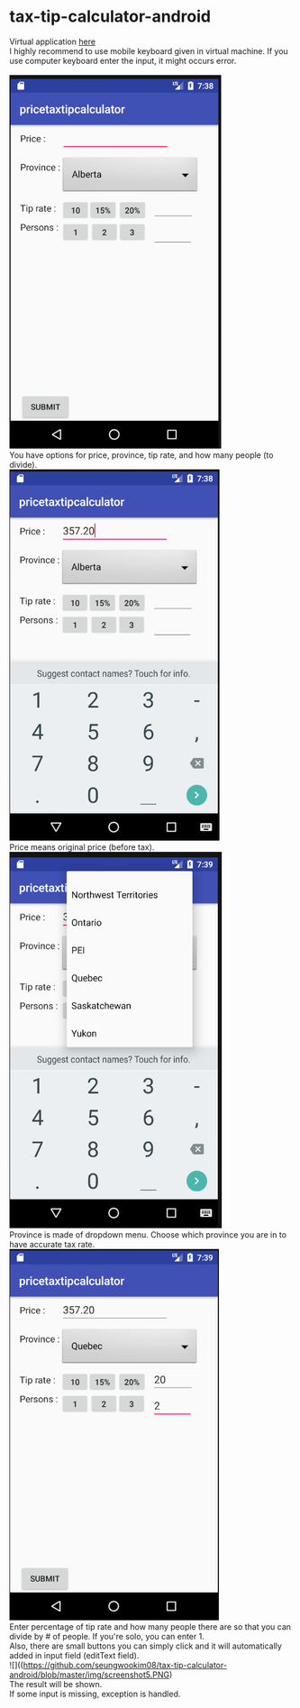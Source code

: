 # tax-tip-calculator-android
Virtual application [here](https://appetize.io/app/jn1gk2ufax37php9u20nk7f4ag)<br>
I highly recommend to use mobile keyboard given in virtual machine. If you use computer keyboard enter the input, it might occurs error. <br>
<br>
![](https://github.com/seungwookim08/tax-tip-calculator-android/blob/master/img/screenshot1.PNG)<br>
You have options for price, province, tip rate, and how many people (to divide). <br>
![](https://github.com/seungwookim08/tax-tip-calculator-android/blob/master/img/screenshot2.PNG)<br>
Price means original price (before tax).<br>
![](https://github.com/seungwookim08/tax-tip-calculator-android/blob/master/img/screenshot3.PNG)<br>
Province is made of dropdown menu. Choose which province you are in to have accurate tax rate. <br>
![](https://github.com/seungwookim08/tax-tip-calculator-android/blob/master/img/screenshot4.PNG)<br>
Enter percentage of tip rate and how many people there are so that you can divide by # of people. If you're solo, you can enter 1.<br>
Also, there are small buttons you can simply click and it will automatically added in input field (editText field).<br>
![]((https://github.com/seungwookim08/tax-tip-calculator-android/blob/master/img/screenshot5.PNG)<br>
The result will be shown. <br>
If some input is missing, exception is handled. <br>
